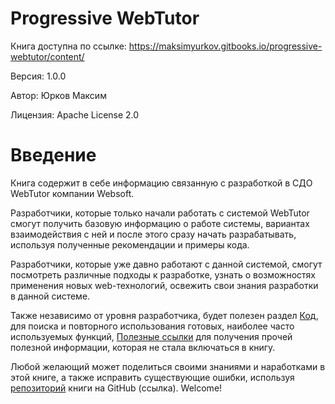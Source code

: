# Progressive WebTutor

Книга доступна по ссылке: https://maksimyurkov.gitbooks.io/progressive-webtutor/content/

Версия: 1.0.0 

Автор: Юрков Максим

Лицензия: Apache License 2.0


# Введение
Книга содержит в себе информацию связанную с разработкой в СДО WebTutor компании Websoft.

Разработчики, которые только начали работать с системой WebTutor смогут получить базовую информацию о работе системы, вариантах взаимодействия с ней и после этого сразу начать разрабатывать, используя полученные рекомендации и примеры кода. 

Разработчики, которые уже давно работают с данной системой, смогут посмотреть различные подходы к разработке, узнать о возможностях применения новых web-технологий, освежить свои знания разработки в данной системе. 

Также независимо от уровня разработчика, будет полезен раздел [Код](chapters/chapter4.md), для поиска и повторного использования готовых, наиболее часто используемых функций, [Полезные ссылки](chapters/chapter7.md) для получения прочей полезной информации, которая не стала включаться в книгу.

Любой желающий может поделиться своими знаниями и наработками в этой книге, а также исправить существующие ошибки, используя [репозиторий](https://github.com/maksimyurkov/progressive-webtutor) книги на GitHub (ссылка). Welcome!
